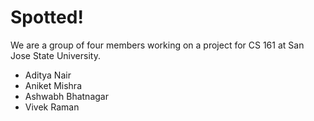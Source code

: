 # Spotted!

We are a group of four members working on a project for CS 161 at San Jose State University.

- Aditya Nair
- Aniket Mishra
- Ashwabh Bhatnagar
- Vivek Raman
